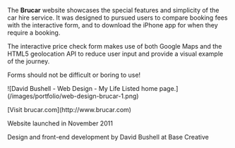 The **Brucar** website showcases the special features and simplicity of the car hire service. It was designed to pursued users to compare booking fees with the interactive form, and to download the iPhone app for when they require a booking.

The interactive price check form makes use of both Google Maps and the HTML5 geolocation API to reduce user input and provide a visual example of the journey.

Forms should not be difficult or boring to use!

<p class="post__image">![David Bushell - Web Design - My Life Listed home page.](/images/portfolio/web-design-brucar-1.png)</p>

<p class="p--small">[Visit brucar.com](http://www.brucar.com)</p>

<p class="p--small">Website launched in November 2011</p>

<p class="p--small">Design and front-end development by David Bushell at Base Creative</p>

